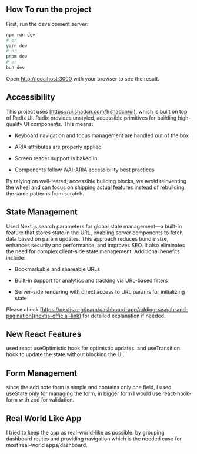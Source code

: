 ## How To run the project

First, run the development server:

```bash
npm run dev
# or
yarn dev
# or
pnpm dev
# or
bun dev
```

Open [http://localhost:3000](http://localhost:3000) with your browser to see the result.

## Accessibility

This project uses [https://ui.shadcn.com/](shadcn/ui), which is built on top of Radix UI. Radix provides unstyled, accessible primitives for building high-quality UI components. This means:

- Keyboard navigation and focus management are handled out of the box

- ARIA attributes are properly applied

- Screen reader support is baked in

- Components follow WAI-ARIA accessibility best practices

By relying on well-tested, accessible building blocks, we avoid reinventing the wheel and can focus on shipping actual features instead of rebuilding the same patterns from scratch.

## State Management

Used Next.js search parameters for global state management—a built-in feature that stores state in the URL, enabling server components to fetch data based on param updates. This approach reduces bundle size, enhances security and performance, and improves SEO. It also eliminates the need for complex client-side state management. Additional benefits include:

- Bookmarkable and shareable URLs

- Built-in support for analytics and tracking via URL-based filters

- Server-side rendering with direct access to URL params for initializing state

Please check [https://nextjs.org/learn/dashboard-app/adding-search-and-pagination](nextjs-official-link) for detailed explanation if needed.

## New React Features

used react useOptimistic hook for optimistic updates. and useTransition hook to update the state without blocking the UI.

## Form Management

since the add note form is simple and contains only one field, I used useState only for managing the form, in bigger form I would use react-hook-form with zod for validation.

## Real World Like App

I tried to keep the app as real-world-like as possible. by grouping dashboard routes and providing navigation which is the needed case for most real-world apps/dashboard.
